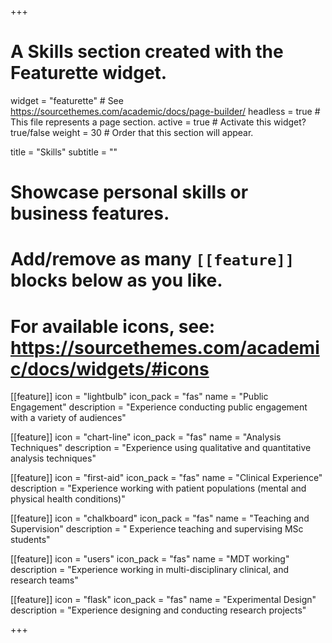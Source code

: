 +++
# A Skills section created with the Featurette widget.
widget = "featurette"  # See https://sourcethemes.com/academic/docs/page-builder/
headless = true  # This file represents a page section.
active = true  # Activate this widget? true/false
weight = 30  # Order that this section will appear.

title = "Skills"
subtitle = ""

# Showcase personal skills or business features.
# 
# Add/remove as many `[[feature]]` blocks below as you like.
# 
# For available icons, see: https://sourcethemes.com/academic/docs/widgets/#icons

[[feature]]
  icon = "lightbulb"
  icon_pack = "fas"
  name = "Public Engagement"
  description = "Experience conducting public engagement with a variety of audiences"
  
[[feature]]
  icon = "chart-line"
  icon_pack = "fas"
  name = "Analysis Techniques"
  description = "Experience using qualitative and quantitative analysis techniques"  
  
[[feature]]
  icon = "first-aid"
  icon_pack = "fas"
  name = "Clinical Experience"
  description = "Experience working with patient populations (mental and physical health conditions)"
  
  
[[feature]]
  icon = "chalkboard"
  icon_pack = "fas"
  name = "Teaching and Supervision"
  description = " Experience teaching and supervising MSc students"
  
[[feature]]
  icon = "users"
  icon_pack = "fas"
  name = "MDT working"
  description = "Experience working in multi-disciplinary clinical, and research teams"
  
[[feature]]
  icon = "flask"
  icon_pack = "fas"
  name = "Experimental Design"
  description = "Experience designing and conducting research projects"

+++
